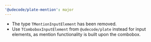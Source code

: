 ```yaml
---
'@udecode/plate-mention': major
---
```


- The type `TMentionInputElement` has been removed.
- Use `TComboboxInputElement` from `@udecode/plate` instead for input elements, as mention functionality is built upon the combobox.
